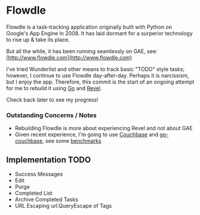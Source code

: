 Flowdle
================
Flowdle is a task-tracking application originally built with Python on Google's App Engine in 2008.  It has laid dormant for a surperior technology to rise up & take its place.

But all the while, it has been running seamlessly on GAE, see: [http://www.flowdle.com](http://www.flowdle.com)

I've tried Wunderlist and other means to track basic "TODO" style tasks; however, I continue to use Flowdle day-after-day.  Perhaps it is narcissism, but I enjoy the app.  Therefore, this commit is the start of an ongoing attempt for me to rebuild it using [Go](http://golang.org) and [Revel](http://robfig.github.io/revel/).  

Check back later to see my progress!


### Outstanding Concerns / Notes
* Rebuilding Flowdle is more about experiencing Revel and not about GAE
* Given recent experience, I'm going to use [Couchbase](http://couchbase.com) and [go-couchbase](https://github.com/couchbaselabs/go-couchbase), see some [benchmarks](http://github.com/xeb/couchbase-tests)

## Implementation TODO
* Success Messages
* Edit
* Purge
* Completed List
* Archive Completed Tasks
* URL Escaping url.QueryEscape of Tags
